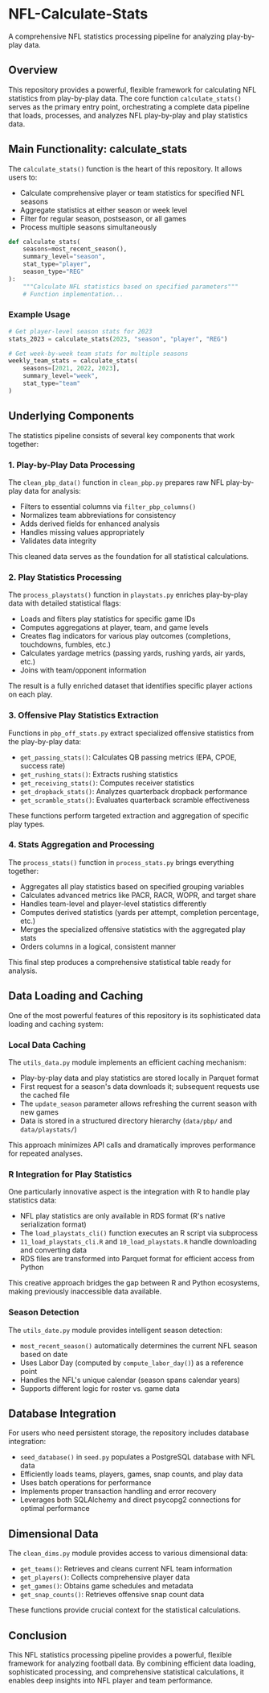 # NFL-Calculate-Stats

A comprehensive NFL statistics processing pipeline for analyzing play-by-play data.

## Overview

This repository provides a powerful, flexible framework for calculating NFL statistics from play-by-play data. The core function `calculate_stats()` serves as the primary entry point, orchestrating a complete data pipeline that loads, processes, and analyzes NFL play-by-play and play statistics data.

## Main Functionality: calculate_stats

The `calculate_stats()` function is the heart of this repository. It allows users to:

- Calculate comprehensive player or team statistics for specified NFL seasons
- Aggregate statistics at either season or week level
- Filter for regular season, postseason, or all games
- Process multiple seasons simultaneously

```python
def calculate_stats(
    seasons=most_recent_season(),
    summary_level="season",
    stat_type="player",
    season_type="REG"
):
    """Calculate NFL statistics based on specified parameters"""
    # Function implementation...
```

### Example Usage

```python
# Get player-level season stats for 2023
stats_2023 = calculate_stats(2023, "season", "player", "REG")

# Get week-by-week team stats for multiple seasons
weekly_team_stats = calculate_stats(
    seasons=[2021, 2022, 2023],
    summary_level="week",
    stat_type="team"
)
```

## Underlying Components

The statistics pipeline consists of several key components that work together:

### 1. Play-by-Play Data Processing

The `clean_pbp_data()` function in `clean_pbp.py` prepares raw NFL play-by-play data for analysis:

- Filters to essential columns via `filter_pbp_columns()`
- Normalizes team abbreviations for consistency
- Adds derived fields for enhanced analysis
- Handles missing values appropriately
- Validates data integrity

This cleaned data serves as the foundation for all statistical calculations.

### 2. Play Statistics Processing

The `process_playstats()` function in `playstats.py` enriches play-by-play data with detailed statistical flags:

- Loads and filters play statistics for specific game IDs
- Computes aggregations at player, team, and game levels
- Creates flag indicators for various play outcomes (completions, touchdowns, fumbles, etc.)
- Calculates yardage metrics (passing yards, rushing yards, air yards, etc.)
- Joins with team/opponent information

The result is a fully enriched dataset that identifies specific player actions on each play.

### 3. Offensive Play Statistics Extraction

Functions in `pbp_off_stats.py` extract specialized offensive statistics from the play-by-play data:

- `get_passing_stats()`: Calculates QB passing metrics (EPA, CPOE, success rate)
- `get_rushing_stats()`: Extracts rushing statistics
- `get_receiving_stats()`: Computes receiver statistics
- `get_dropback_stats()`: Analyzes quarterback dropback performance
- `get_scramble_stats()`: Evaluates quarterback scramble effectiveness

These functions perform targeted extraction and aggregation of specific play types.

### 4. Stats Aggregation and Processing

The `process_stats()` function in `process_stats.py` brings everything together:

- Aggregates all play statistics based on specified grouping variables
- Calculates advanced metrics like PACR, RACR, WOPR, and target share
- Handles team-level and player-level statistics differently
- Computes derived statistics (yards per attempt, completion percentage, etc.)
- Merges the specialized offensive statistics with the aggregated play stats
- Orders columns in a logical, consistent manner

This final step produces a comprehensive statistical table ready for analysis.

## Data Loading and Caching

One of the most powerful features of this repository is its sophisticated data loading and caching system:

### Local Data Caching

The `utils_data.py` module implements an efficient caching mechanism:

- Play-by-play data and play statistics are stored locally in Parquet format
- First request for a season's data downloads it; subsequent requests use the cached file
- The `update_season` parameter allows refreshing the current season with new games
- Data is stored in a structured directory hierarchy (`data/pbp/` and `data/playstats/`)

This approach minimizes API calls and dramatically improves performance for repeated analyses.

### R Integration for Play Statistics

One particularly innovative aspect is the integration with R to handle play statistics data:

- NFL play statistics are only available in RDS format (R's native serialization format)
- The `load_playstats_cli()` function executes an R script via subprocess
- `11_load_playstats_cli.R` and `10_load_playstats.R` handle downloading and converting data
- RDS files are transformed into Parquet format for efficient access from Python

This creative approach bridges the gap between R and Python ecosystems, making previously inaccessible data available.

### Season Detection

The `utils_date.py` module provides intelligent season detection:

- `most_recent_season()` automatically determines the current NFL season based on date
- Uses Labor Day (computed by `compute_labor_day()`) as a reference point
- Handles the NFL's unique calendar (season spans calendar years)
- Supports different logic for roster vs. game data

## Database Integration

For users who need persistent storage, the repository includes database integration:

- `seed_database()` in `seed.py` populates a PostgreSQL database with NFL data
- Efficiently loads teams, players, games, snap counts, and play data
- Uses batch operations for performance
- Implements proper transaction handling and error recovery
- Leverages both SQLAlchemy and direct psycopg2 connections for optimal performance

## Dimensional Data

The `clean_dims.py` module provides access to various dimensional data:

- `get_teams()`: Retrieves and cleans current NFL team information
- `get_players()`: Collects comprehensive player data
- `get_games()`: Obtains game schedules and metadata
- `get_snap_counts()`: Retrieves offensive snap count data

These functions provide crucial context for the statistical calculations.

## Conclusion

This NFL statistics processing pipeline provides a powerful, flexible framework for analyzing football data. By combining efficient data loading, sophisticated processing, and comprehensive statistical calculations, it enables deep insights into NFL player and team performance.
